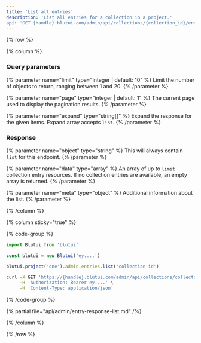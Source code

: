 ```yaml
---
title: 'List all entries'
description: 'List all entries for a collection in a project.'
api: 'GET {handle}.blutui.com/admin/api/collections/{collection_id}/entries'
---
```


{% row %}

{% column %}
### Query parameters

{% parameter name="limit" type="integer | default: 10" %}
Limit the number of objects to return, ranging between 1 and 20.
{% /parameter %}

{% parameter name="page" type="integer | default: 1" %}
The current page used to display the pagination results.
{% /parameter %}

{% parameter name="expand" type="string[]" %}
Expand the response for the given items. Expand array accepts `list`.
{% /parameter %}

### Response

{% parameter name="object" type="string" %}
This will always contain `list` for this endpoint.
{% /parameter %}

{% parameter name="data" type="array" %}
An array of up to `limit` collection entry resources. If no collection entries are available, an empty array is returned.
{% /parameter %}

{% parameter name="meta" type="object" %}
Additional information about the list.
{% /parameter %}

{% /column %}

{% column sticky="true" %}

{% code-group %}

```ts {% process=false filename="Node.js" %}
import Blutui from 'blutui'

const blutui = new Blutui('ey....')

blutui.project('one').admin.entries.list('collection-id')
```

```bash {% process=false filename="cURL" %}
curl -X GET 'https://{handle}.blutui.com/admin/api/collections/collection-id/entries' \
     -H 'Authorization: Bearer ey....' \
     -H 'Content-Type: application/json'
```

{% /code-group %}

{% partial file="api/admin/entry-response-list.md" /%}

{% /column %}

{% /row %}
